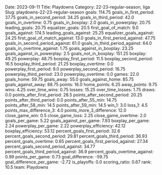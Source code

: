 Date: 2023-09-11
Title: Playdowns
Category: 22-23-regular-season, liga
Slug: playdowns-22-23-regular-season
goals: 114.75
goals_in_first_period: 37.75
goals_in_second_period: 34.25
goals_in_third_period: 42.0
goals_in_overtime: 0.75
goals_in_boxplay: 2.0
goals_in_powerplay: 20.75
leading_goals: 20.75
equalizer_goals: 20.5
first_goal_of_match: 9.0
goals_against: 174.5
leading_goals_against: 25.25
equalizer_goals_against: 24.25
first_goal_of_match_against: 13.0
goals_in_first_period_against: 47.75
goals_in_second_period_against: 61.0
goals_in_third_period_against: 64.0
goals_in_overtime_against: 1.75
goals_against_in_boxplay: 23.25
goals_against_in_powerplay: 2.5
goals_not_in_boxplay: 151.25
boxplay: 49.25
powerplay: 48.75
boxplay_first_period: 11.5
boxplay_second_period: 16.5
boxplay_third_period: 21.25
boxplay_overtime: 0.0
powerplay_first_period: 9.0
powerplay_second_period: 16.75
powerplay_third_period: 23.0
powerplay_overtime: 0.0
games: 22.0
goals_home: 59.75
goals_away: 55.0
goals_against_home: 85.75
goals_against_away: 88.75
points: 16.0
home_points: 6.25
away_points: 9.75
wins: 4.25
over_time_wins: 0.75
losses: 15.25
over_time_losses: 1.75
draws: 0.0
points_after_first_period: 28.5
points_after_second_period: 20.25
points_after_third_period: 0.0
points_after_55_min: 14.75
points_after_58_min: 14.5
points_after_59_min: 14.5
win_1: 3.0
loss_1: 4.5
points_max_difference_3: 4.0
points_more_3_difference: 12.0
close_game_win: 0.5
close_game_loss: 2.25
close_game_overtime: 2.0
goals_per_game: 5.22
goals_against_per_game: 7.93
boxplay_per_game: 2.24
powerplay_per_game: 2.22
powerplay_efficiency: 42.12
boxplay_efficiency: 53.12
percent_goals_first_period: 32.6
percent_goals_second_period: 29.81
percent_goals_third_period: 36.93
percent_goals_overtime: 0.65
percent_goals_first_period_against: 27.34
percent_goals_second_period_against: 34.77
percent_goals_third_period_against: 36.9
percent_goals_overtime_against: 0.99
points_per_game: 0.73
goal_difference: -59.75
goal_difference_per_game: -2.72
is_playoffs: 0.0
scoring_ratio: 0.67
rank: 10.5
team: Playdowns
